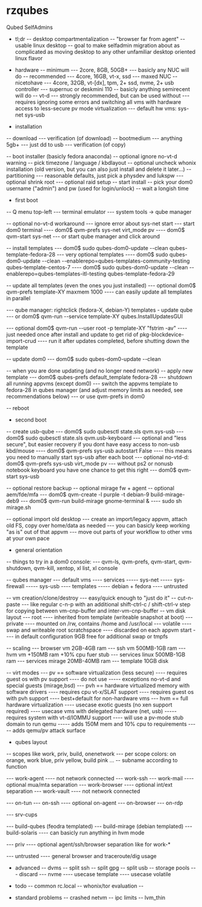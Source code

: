 # rzqubes
Qubed SelfAdmins
 
- tl;dr
-- desktop compartmentalization
-- "browser far from agent"
-- usable linux desktop
-- goal to make selfadmin migration about as complicated as moving
   desktop to any other unfamiliar desktop oriented linux flavor


- hardware
-- minimum
--- 2core, 8GB, 50GB+
--- basicly any NUC will do
-- recommended
--- 4core, 16GB, vt-x, ssd
--- maxed NUC
-- nicetohave
--- 4core, 32GB, vt-[dx], tpm, 2+ ssd, nvme, 2+ usb controller
--- supernuc or deskmini 110 
-- basicly anything semirecent will do
-- vt-d
--- strongly recommended, but can be used without
--- requires ignoring some errors and switching
    all vms with hardware access to less-secure
    pv mode virtualization
--- default hw vms: sys-net sys-usb

- installation

-- download
--- verification (of download)
-- bootmedium
--- anything 5gb+
--- just dd to usb
--- verification (of copy)

-- boot installer (basicly fedora anaconda)
-- optional ignore no-vt-d warning
-- pick timezone / language / kbdlayout
-- optional uncheck whonix installation (old version, but you can also just install and delete it later...)
-- partitioning
--- reasonable defaults, just pick a physdev and lukspw
--- optional shrink root
--- optional raid setup
-- start install
-- pick your dom0 username ("admin") and pw (used for login/unlock)
-- wait a longish time


- first boot

-- Q menu top-left
--- terminal emulator
--- system tools -> qube manager

-- optional no-vt-d workaround
--- ignore error about sys-net start
--- start dom0 terminal
---- dom0$ qvm-prefs sys-net virt_mode pv
---- dom0$ qvm-start sys-net
--- or start qube manager and click around

-- install templates
--- dom0$ sudo qubes-dom0-update --clean qubes-template-fedora-28
--- very optional templates
---- dom0$ sudo qubes-dom0-update --clean --enablerepo=qubes-templates-community-testing qubes-template-centos-7
---- dom0$ sudo qubes-dom0-update --clean --enablerepo=qubes-templates-itl-testing qubes-template-fedora-29

-- update all templates (even the ones you just installed)
--- optional dom0$ qvm-prefs template-XY maxmem 1000 
---- can easily update all templates in parallel

--- qube manager: rightclick (fedora-X, debian-Y) templates - update qube
--- or dom0$ qvm-run --service template-XY qubes.InstallUpdatesGUI

--- optional dom0$ qvm-run --user root -p template-XY "fstrim -av"
---- just needed once after install and update to get rid of pkg-blockdevice-import-crud
---- run it after updates completed, before shutting down the template


-- update dom0
--- dom0$ sudo qubes-dom0-update --clean


-- when you are done updating (and no longer need network)
-- apply new template
--- dom0$ qubes-prefs default_template fedora-28
--- shutdown all running appvms (except dom0)
--- switch the appvms template to fedora-28 in qubes manager (and adjust memory limits as needed, see recommendations below)
--- or use qvm-prefs in dom0

-- reboot


- second boot

-- create usb-qube
--- dom0$ sudo qubesctl state.sls qvm.sys-usb
--- dom0$ sudo qubesctl state.sls qvm.usb-keyboard
--- optional and "less secure", but easier recovery if you dont have easy access to non-usb kbd/mouse
---- dom0$ qvm-prefs sys-usb autostart False
---- this means you need to manually start sys-usb after each boot
--- optional no-vtd-d: dom0$ qvm-prefs sys-usb virt_mode pv
--- without ps2 or nonusb notebook keyboard you have one chance to get this right
--- dom0$ qvm-start sys-usb

-- optional restore backup
-- optional mirage fw + agent
-- optional aem/fde/mfa
--- dom0$ qvm-create -l purple -t debian-9 build-mirage-deb9
--- dom0$ qvm-run build-mirage gnome-terminal &
---- sudo sh mirage.sh

-- optional import old desktop
--- create an import/legacy appvm, attach old FS, copy over home/data as needed
--- you can basicly keep working "as is" out of that appvm
--- move out parts of your workflow to other vms at your own pace


- general orientation

-- things to try in a dom0 console:
--- qvm-ls, qvm-prefs, qvm-start, qvm-shutdown, qvm-kill, xentop, xl list, xl console 

-- qubes manager
--- default vms
---- services
----- sys-net
----- sys-firewall
----- sys-usb
---- templates
----- debian + fedora
---- untrusted

-- vm creation/clone/destroy
--- easy/quick enough to "just do it"
-- cut-n-paste
--- like regular c-n-p with an additional shift-ctrl-c / shift-ctrl-v step for copying between vm-cnp-buffer and inter-vm-cnp-buffer
-- vm disk layout
--- root
---- inherited from template (writeable snapshot at boot)
--- private
---- mounted on /rw, contains /home and /usr/local
--- volatile
---- swap and writeable root scratchspace
---- discarded on each appvm start
---- in default configuration 9GB free for additional swap or tmpfs


-- scaling
--- browser vm 2GB-4GB ram
--- ssh vm 500MB-1GB ram
--- hvm vm +150MB ram +10% cpu fuer stub
--- services linux 500MB-1GB ram
--- services mirage 20MB-40MB ram
--- template 10GB disk

-- virt modes
--- pv == software virtualization (less secure)
---- requires guest os with pv support
---- do not use
----- exceptions no-vt-d and special guests (mirage,bsd)
--- pvh == hardware virtualized memory with software drivers
---- requires cpu vt-x/SLAT support
---- requires guest os with pvh support
---- best+default for non-hardware vms
--- hvm == full hardware virtualization
---- usecase exotic guests (no xen support required)
---- usecase vms with delegated hardware (net, usb)
----- requires system with vt-d/IOMMU support 
---- will use a pv-mode stub domain to run qemu
----- adds 150M mem and 10% cpu to requirements
----- adds qemu/pv attack surface



- qubes layout

-- scopes like work, priv, build, onenetwork
--- per scope colors: on orange, work blue, priv yellow, build pink ... 
-- subname according to function

--- work-agent
---- not network connected
--- work-ssh
--- work-mail
---- optional mua/mta separation
--- work-browser
---- optional int/ext separation
--- work-vault
---- not network connected

--- on-tun
--- on-ssh
---- optional on-agent
--- on-browser
--- on-rdp

--- srv-cups

--- build-qubes (feodra templated)
--- build-mirage (debian templated)
--- build-solaris
---- can basicly run anything in hvm mode

--- priv
---- optional agent/ssh/browser separation like for work-*

--- untrusted
---- general browser and traceroute/dig usage




- advanced
-- dvms
-- split ssh
-- split gpg
-- split usb
-- storage pools
--- discard
--- nvme
---- usecase template
---- usecase volatile


- todo
-- common rc.local
-- whonix/tor evaluation
--

- standard problems
-- crashed netvm
-- ipc limits
-- lvm_thin





